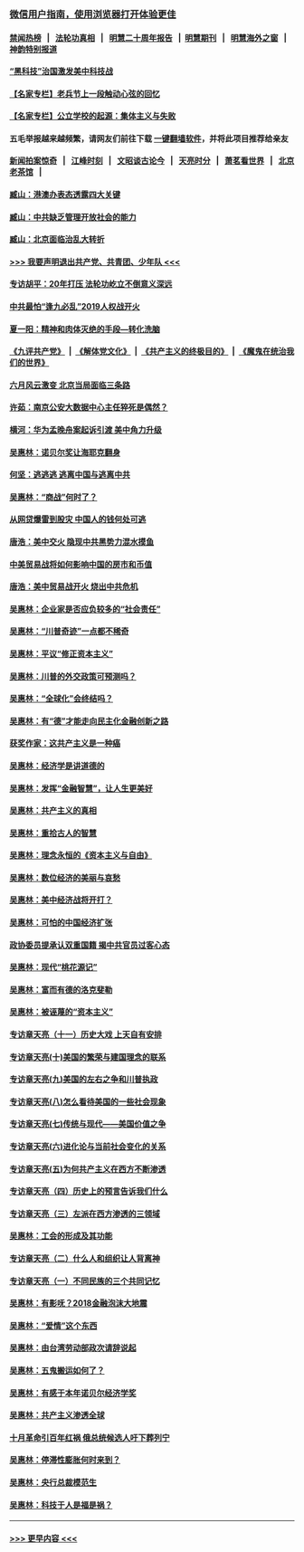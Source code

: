 ### [微信用户指南，使用浏览器打开体验更佳](https://github.com/gfw-breaker/banned-news1/blob/master/indexes/wechat-guide.md?t=0)
#### [禁闻热榜](热点新闻.md?t=0)  &nbsp;&nbsp;|&nbsp;&nbsp; [法轮功真相](https://github.com/gfw-breaker/truth/blob/master/README.md?t=0) &nbsp;&nbsp;|&nbsp;&nbsp; [明慧二十周年报告](https://github.com/gfw-breaker/mh-reports/blob/master/README.md?t=0) &nbsp;&nbsp;|&nbsp;&nbsp;[明慧期刊](https://github.com/gfw-breaker/mh-qikan) &nbsp;&nbsp;|&nbsp;&nbsp; [明慧海外之窗](https://github.com/gfw-breaker/mh-news/blob/master/README.md?t=0) &nbsp;&nbsp;|&nbsp;&nbsp; [神韵特别报道](https://github.com/gfw-breaker/mh-news/blob/master/shenyun.md?t=0)
#### [“黑科技”治国激发美中科技战](../pages/nsc423/n11638056.md?t=02090611) 
#### [【名家专栏】老兵节上一段触动心弦的回忆](../pages/nsc423/n11646016.md?t=02090611) 
#### [【名家专栏】公立学校的起源：集体主义与失败](../pages/nsc423/n11601833.md?t=02090611) 
#### 五毛举报越来越频繁，请网友们前往下载 [一键翻墙软件](https://github.com/gfw-breaker/ssr-accounts)，并将此项目推荐给亲友
#### [新闻拍案惊奇](https://github.com/gfw-breaker/banned-news1/blob/master/pages/link4.md) &nbsp;&nbsp;|&nbsp;&nbsp; [江峰时刻](https://github.com/gfw-breaker/banned-news1/blob/master/pages/link4.md) &nbsp;&nbsp;|&nbsp;&nbsp; [文昭谈古论今](https://github.com/gfw-breaker/banned-news1/blob/master/pages/link4.md) &nbsp;&nbsp;|&nbsp;&nbsp; [天亮时分](https://github.com/gfw-breaker/banned-news1/blob/master/pages/link4.md) &nbsp;&nbsp;|&nbsp;&nbsp; [萧茗看世界](https://github.com/gfw-breaker/banned-news1/blob/master/pages/link4.md) &nbsp;&nbsp;|&nbsp;&nbsp; [北京老茶馆](https://github.com/gfw-breaker/banned-news1/blob/master/pages/link4.md) &nbsp;&nbsp;|&nbsp;&nbsp; 
#### [臧山：港澳办表态透露四大关键](../pages/nsc423/n11421628.md?t=02090611) 
#### [臧山：中共缺乏管理开放社会的能力](../pages/nsc423/n11407457.md?t=02090611) 
#### [臧山：北京面临治乱大转折](../pages/nsc423/n11406895.md?t=02090611) 
#### [>>> 我要声明退出共产党、共青团、少年队 <<<](https://github.com/begood0513/goodnews/blob/master/quit/letter.md) 
#### [专访胡平：20年打压 法轮功屹立不倒意义深远](../pages/nsc423/n11398800.md?t=02090611) 
#### [中共最怕“逢九必乱”2019人权战开火](../pages/nsc423/n11385248.md?t=02090611) 
#### [夏一阳：精神和肉体灭绝的手段—转化洗脑](../pages/nsc423/n11368250.md?t=02090611) 
#### [《九评共产党》](https://github.com/begood0513/9ping.md/blob/master/README.md) &nbsp;|&nbsp; [《解体党文化》](../../../../jtdwh.md/blob/master/README.md)  &nbsp;|&nbsp; [《共产主义的终极目的》](../../../../gczydzjmd.md/blob/master/README.md) &nbsp;|&nbsp; [《魔鬼在统治我们的世界》](../../../../mgztzwmdsj.md/blob/master/README.md) 
#### [六月风云激变 北京当局面临三条路](../pages/nsc423/n11313668.md?t=02090611) 
#### [许茹：南京公安大数据中心主任猝死是偶然？](../pages/nsc423/n11064744.md?t=02090611) 
#### [横河：华为孟晚舟案起诉引渡 美中角力升级](../pages/nsc423/n11027230.md?t=02090611) 
#### [吴惠林：诺贝尔奖让海耶克翻身](../pages/nsc423/n10890049.md?t=02090611) 
#### [何坚：逃逃逃 逃离中国与逃离中共](../pages/nsc423/n10592891.md?t=02090611) 
#### [吴惠林：“商战”何时了？](../pages/nsc423/n10573558.md?t=02090611) 
#### [从网贷爆雷到股灾 中国人的钱何处可逃](../pages/nsc423/n10572800.md?t=02090611) 
#### [唐浩：美中交火 隐现中共黑势力混水摸鱼](../pages/nsc423/n10544040.md?t=02090611) 
#### [中美贸易战将如何影响中国的房市和币值](../pages/nsc423/n10543697.md?t=02090611) 
#### [唐浩：美中贸易战开火 烧出中共危机](../pages/nsc423/n10540126.md?t=02090611) 
#### [吴惠林：企业家是否应负较多的“社会责任”](../pages/nsc423/n10535022.md?t=02090611) 
#### [吴惠林：“川普奇迹”一点都不稀奇](../pages/nsc423/n10512808.md?t=02090611) 
#### [吴惠林：平议“修正资本主义”](../pages/nsc423/n10495724.md?t=02090611) 
#### [吴惠林：川普的外交政策可预测吗？](../pages/nsc423/n10462387.md?t=02090611) 
#### [吴惠林：“全球化”会终结吗？](../pages/nsc423/n10452838.md?t=02090611) 
#### [吴惠林：有“德”才能走向民主化金融创新之路](../pages/nsc423/n10432292.md?t=02090611) 
#### [获奖作家：这共产主义是一种癌](../pages/nsc423/n10431541.md?t=02090611) 
#### [吴惠林：经济学是讲道德的](../pages/nsc423/n10398014.md?t=02090611) 
#### [吴惠林：发挥“金融智慧”，让人生更美好](../pages/nsc423/n10375019.md?t=02090611) 
#### [吴惠林：共产主义的真相](../pages/nsc423/n10351394.md?t=02090611) 
#### [吴惠林：重拾古人的智慧](../pages/nsc423/n10337691.md?t=02090611) 
#### [吴惠林：理念永恒的《资本主义与自由》](../pages/nsc423/n10316274.md?t=02090611) 
#### [吴惠林：数位经济的美丽与哀愁](../pages/nsc423/n10292946.md?t=02090611) 
#### [吴惠林：美中经济战将开打？](../pages/nsc423/n10258825.md?t=02090611) 
#### [吴惠林：可怕的中国经济扩张](../pages/nsc423/n10219147.md?t=02090611) 
#### [政协委员提承认双重国籍 揭中共官员过客心态](../pages/nsc423/n10208809.md?t=02090611) 
#### [吴惠林：现代“桃花源记”](../pages/nsc423/n10185234.md?t=02090611) 
#### [吴惠林：富而有德的洛克斐勒](../pages/nsc423/n10142264.md?t=02090611) 
#### [吴惠林：被诬蔑的“资本主义”](../pages/nsc423/n10124816.md?t=02090611) 
#### [专访章天亮（十一）历史大戏 上天自有安排](../pages/nsc423/n10094905.md?t=02090611) 
#### [专访章天亮(十)美国的繁荣与建国理念的联系](../pages/nsc423/n10094899.md?t=02090611) 
#### [专访章天亮(九)美国的左右之争和川普执政](../pages/nsc423/n10094889.md?t=02090611) 
#### [专访章天亮(八)怎么看待美国的一些社会现象](../pages/nsc423/n10094857.md?t=02090611) 
#### [专访章天亮(七)传统与现代——美国价值之争](../pages/nsc423/n10093140.md?t=02090611) 
#### [专访章天亮(六)进化论与当前社会变化的关系](../pages/nsc423/n10092036.md?t=02090611) 
#### [专访章天亮(五)为何共产主义在西方不断渗透](../pages/nsc423/n10083620.md?t=02090611) 
#### [专访章天亮（四）历史上的预言告诉我们什么](../pages/nsc423/n10083606.md?t=02090611) 
#### [专访章天亮（三）左派在西方渗透的三领域](../pages/nsc423/n10081115.md?t=02090611) 
#### [吴惠林：工会的形成及其功能](../pages/nsc423/n10080633.md?t=02090611) 
#### [专访章天亮（二）什么人和组织让人背离神](../pages/nsc423/n10076637.md?t=02090611) 
#### [专访章天亮（一）不同民族的三个共同记忆](../pages/nsc423/n10074188.md?t=02090611) 
#### [吴惠林：有影呒？2018金融泡沫大地震](../pages/nsc423/n10040534.md?t=02090611) 
#### [吴惠林：“爱情”这个东西](../pages/nsc423/n10019423.md?t=02090611) 
#### [吴惠林：由台湾劳动部政次请辞说起](../pages/nsc423/n9979679.md?t=02090611) 
#### [吴惠林：五鬼搬运如何了？](../pages/nsc423/n9925338.md?t=02090611) 
#### [吴惠林：有感于本年诺贝尔经济学奖](../pages/nsc423/n9871883.md?t=02090611) 
#### [吴惠林：共产主义渗透全球](../pages/nsc423/n9812748.md?t=02090611) 
#### [十月革命引百年红祸 俄总统候选人吁下葬列宁](../pages/nsc423/n9810182.md?t=02090611) 
#### [吴惠林：停滞性膨胀何时来到？](../pages/nsc423/n9764136.md?t=02090611) 
#### [吴惠林：央行总裁模范生](../pages/nsc423/n9728134.md?t=02090611) 
#### [吴惠林：科技于人是福是祸？](../pages/nsc423/n9672982.md?t=02090611) 

----
#### [ >>> 更早内容 <<< ](../indexes/nsc423-earlier.md)
